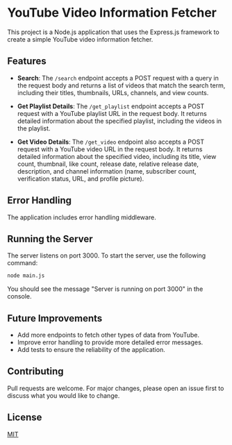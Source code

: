 # YouTube Video Information Fetcher

This project is a Node.js application that uses the Express.js framework to create a simple YouTube video information fetcher. 

## Features

- **Search**: The `/search` endpoint accepts a POST request with a query in the request body and returns a list of videos that match the search term, including their titles, thumbnails, URLs, channels, and view counts.

- **Get Playlist Details**: The `/get_playlist` endpoint accepts a POST request with a YouTube playlist URL in the request body. It returns detailed information about the specified playlist, including the videos in the playlist.

- **Get Video Details**: The `/get_video` endpoint also accepts a POST request with a YouTube video URL in the request body. It returns detailed information about the specified video, including its title, view count, thumbnail, like count, release date, relative release date, description, and channel information (name, subscriber count, verification status, URL, and profile picture).

## Error Handling

The application includes error handling middleware.

## Running the Server

The server listens on port 3000. To start the server, use the following command:

```bash
node main.js
```
You should see the message "Server is running on port 3000" in the console.

## Future Improvements

- Add more endpoints to fetch other types of data from YouTube.
- Improve error handling to provide more detailed error messages.
- Add tests to ensure the reliability of the application.

## Contributing

Pull requests are welcome. For major changes, please open an issue first to discuss what you would like to change.

## License

[MIT](https://choosealicense.com/licenses/mit/)
